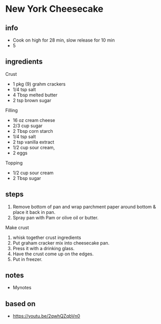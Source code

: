 # New York Cheesecake 

## info  
* Cook on high for 28 min, slow release for 10 min
* 5
## ingredients
Crust
* 1 pkg (9) grahm crackers
* 1/4 tsp salt
* 4 Tbsp melted butter
* 2 tsp brown sugar

Filling
* 16 oz cream cheese
* 2/3 cup sugar
* 2 Tbsp corn starch
* 1/4 tsp salt
* 2 tsp vanilla extract
* 1/2 cup sour cream, 
* 2 eggs

Topping
* 1/2 cup sour cream
* 2 Tbsp sugar

## steps  
1. Remove bottom of pan and wrap parchment paper around bottom & place it back in pan. 
2. Spray pan with Pam or olive oil or butter.

Make crust
1. whisk together crust ingredients
2. Put graham cracker mix into cheesecake pan.
3. Press it with a drinking glass. 
4. Have the crust come up on the edges. 
5. Put in freezer.

## notes  
* Mynotes  

## based on  
* https://youtu.be/2qwhQZqbVn0
